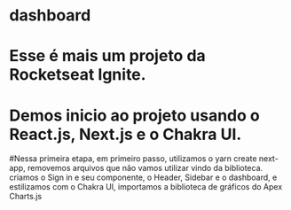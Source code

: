 # dashboard
# Esse é mais um projeto da Rocketseat Ignite.

# Demos inicio ao projeto usando o React.js, Next.js e o Chakra UI.

#Nessa primeira etapa, em primeiro passo, utilizamos o yarn create next-app, removemos arquivos que não vamos utilizar vindo da biblioteca.  
criamos o Sign in e seu componente, o Header, Sidebar e o dashboard, e estilizamos com o Chakra UI, importamos a biblioteca de gráficos do Apex Charts.js

